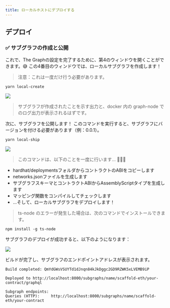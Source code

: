 ```yaml
---
title: ローカルホストにデプロイする
---
```

## デプロイ

### ✅ サブグラフの作成と公開

これで、The Graphの設定を完了するために、第4のウィンドウを開くことができます。😅 この4番目のウィンドウでは、ローカルサブグラフを作成します！

> 注意：これは一度だけ行う必要があります。

```
yarn local-create
```

![](/images/TheGraph-ScaffoldEth2/section-0/0_5_1.png)

> サブグラフが作成されたことを示す出力と、docker 内の graph-node でのログ出力が表示されるはずです。

次に、サブグラフを公開します！ このコマンドを実行すると、サブグラフにバージョンを付ける必要があります（例：0.0.1）。

```
yarn local-ship
```

![](/images/TheGraph-ScaffoldEth2/section-0/0_5_2.png)

> このコマンドは、以下のことを一度に行います... 🚀🚀🚀

- hardhat/deploymentsフォルダからコントラクトのABIをコピーします
- networks.jsonファイルを生成します
- サブグラフスキーマとコントラクトABIからAssemblyScriptタイプを生成します
- マッピング関数をコンパイルしてチェックします
- ...そして、ローカルサブグラフをデプロイします！

> ts-node のエラーが発生した場合は、次のコマンドでインストールできます。

```
npm install -g ts-node
```

サブグラフのデプロイが成功すると、以下のようになります：

![](/images/TheGraph-ScaffoldEth2/section-0/0_5_3.png)

ビルドが完了し、サブグラフのエンドポイントアドレスが表示されます。

```
Build completed: QmYdGWsVSUYTd1dJnqn84kJkDggc2GD9RZWK5xLVEMB9iP

Deployed to http://localhost:8000/subgraphs/name/scaffold-eth/your-contract/graphql

Subgraph endpoints:
Queries (HTTP):     http://localhost:8000/subgraphs/name/scaffold-eth/your-contract
```
